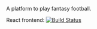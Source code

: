 A platform to play fantasy football.

React frontend: [![Build Status](https://travis-ci.org/TommasoAmici/fantacalcio-django.svg?branch=master)](https://travis-ci.org/TommasoAmici/fantacalcio-django) 